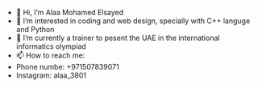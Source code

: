 - 👋 Hi, I’m Alaa Mohamed Elsayed
- 👀 I’m interested in coding and web design, specially with C++ languge and Python
- 🌱 I’m currently a trainer to pesent the UAE in the international informatics olympiad
- 📫 How to reach me:
- Phone numbe: +971507839071
- Instagram: alaa_3801
